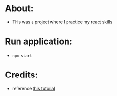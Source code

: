 # About:
- This was a project where I practice my react skills

# Run application:
- ```npm start```

# Credits:
- reference [this tutorial](https://www.youtube.com/watch?v=b9eMGE7QtTk)